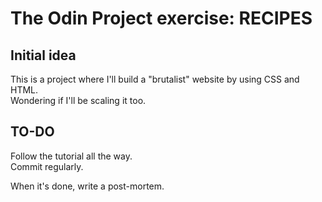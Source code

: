 # The Odin Project exercise: RECIPES

## Initial idea

This is a project where I'll build a "brutalist" website by using CSS and HTML.  
Wondering if I'll be scaling it too.  

## TO-DO

Follow the tutorial all the way.  
Commit regularly.  
 
When it's done, write a post-mortem.